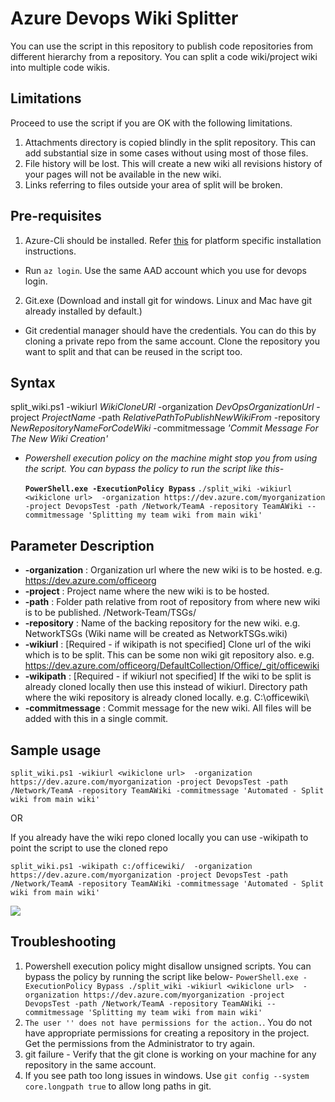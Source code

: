 # Azure Devops Wiki Splitter 

You can use the script in this repository to publish code repositories from different hierarchy from a repository. 
You can split a code wiki/project wiki into multiple code wikis.

## Limitations

Proceed to use the script if you are OK with the following limitations.

1. Attachments directory is copied blindly in the split repository. This can add substantial size in some cases without using most of those files. 
1. File history will be lost. This will create a new wiki all revisions history of your pages will not be available in the new wiki.
1. Links referring to files outside your area of split will be broken. 


## Pre-requisites 

1. Azure-Cli should be installed. Refer [this](https://docs.microsoft.com/en-us/cli/azure/install-azure-cli?view=azure-cli-latest) for platform specific installation instructions.
- Run `az login`. Use the same AAD account which you use for devops login. 

2. Git.exe (Download and install git for windows. Linux and Mac have git already installed by default.)
- Git credential manager should have the credentials. You can do this by cloning a private repo from the same account. Clone the repository you want to split and that can be reused in the script too. 


## Syntax 

split_wiki.ps1 -wikiurl _WikiCloneURl_  -organization _DevOpsOrganizationUrl_ -project _ProjectName_ -path _RelativePathToPublishNewWikiFrom_ -repository _NewRepositoryNameForCodeWiki_ -commitmessage _'Commit Message For The New Wiki Creation'_

* _Powershell execution policy on the machine might stop you from using the script. You can bypass the policy to run the script like this-_

    **`PowerShell.exe -ExecutionPolicy Bypass`** `./split_wiki -wikiurl <wikiclone url>  -organization https://dev.azure.com/myorganization -project DevopsTest -path /Network/TeamA -repository TeamAWiki --commitmessage 'Splitting my team wiki from main wiki'` 

## Parameter Description

 - **-organization** : Organization url where the new wiki is to be hosted. e.g. https://dev.azure.com/officeorg
 - **-project** : Project name where the new wiki is to be hosted. 
 - **-path** : Folder path relative from root of repository from where new wiki is to be published. /Network-Team/TSGs/
 - **-repository** : Name of the backing repository for the new wiki. e.g. NetworkTSGs (Wiki name will be created as NetworkTSGs.wiki)
 - **-wikiurl** : [Required - if wikipath is not specified] Clone url of the wiki which is to be split. This can be some non wiki git repository also. e.g. https://dev.azure.com/officeorg/DefaultCollection/Office/_git/officewiki
 - **-wikipath** : [Required - if wikiurl not specified] If the wiki to be split is already cloned locally then use this instead of wikiurl. Directory path where the wiki repository is already cloned locally. e.g. C:\officewiki\
 - **-commitmessage** : Commit message for the new wiki. All files will be added with this in a single commit.


## Sample usage

```
split_wiki.ps1 -wikiurl <wikiclone url>  -organization https://dev.azure.com/myorganization -project DevopsTest -path /Network/TeamA -repository TeamAWiki -commitmessage 'Automated - Split wiki from main wiki'
```

OR

If you already have the wiki repo cloned locally you can use -wikipath to point the script to use the cloned repo
```
split_wiki.ps1 -wikipath c:/officewiki/  -organization https://dev.azure.com/myorganization -project DevopsTest -path /Network/TeamA -repository TeamAWiki -commitmessage 'Automated - Split wiki from main wiki'
```

![](WikiMigrationScript.gif)


## Troubleshooting

1. Powershell execution policy might disallow unsigned scripts. You can bypass the policy by running the script like below- 
`PowerShell.exe -ExecutionPolicy Bypass ./split_wiki -wikiurl <wikiclone url>  -organization https://dev.azure.com/myorganization -project DevopsTest -path /Network/TeamA -repository TeamAWiki --commitmessage 'Splitting my team wiki from main wiki'`
1. `The user '' does not have permissions for the action.`. You do not have appropriate permissions for creating a repository in the project. Get the permissions from the Administrator to try again.
1. git failure - Verify that the git clone is working on your machine for any repository in the same account. 
1. If you see path too long issues in windows. Use `git config --system core.longpath true` to allow long paths in git. 
